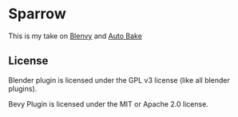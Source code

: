 # Sparrow

This is my take on [Blenvy](https://github.com/kaosat-dev/Blenvy) and [Auto Bake](https://blendermarket.com/products/autobake)


## License

Blender plugin is licensed under the GPL v3 license (like all blender plugins).

Bevy Plugin is licensed under the MIT or Apache 2.0 license.